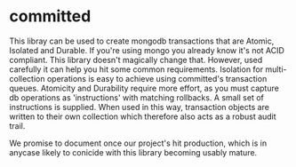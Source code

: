 committed
=========

This libray can be used to create mongodb transactions that are Atomic, Isolated and Durable. If you're using mongo you already know it's not ACID compliant. This library doesn't magically change that. However, used carefully it can help you hit some common requirements. Isolation for multi-collection operations is easy to achieve using committed's transaction queues. Atomicity and Durability require more effort, as you must capture db operations as 'instructions' with matching rollbacks. A small set of instructions is supplied. When used in this way, transaction objects are written to their own collection which therefore also acts as a robust audit trail.

We promise to document once our project's hit production, which is in anycase likely to conicide with this library becoming usably mature. 